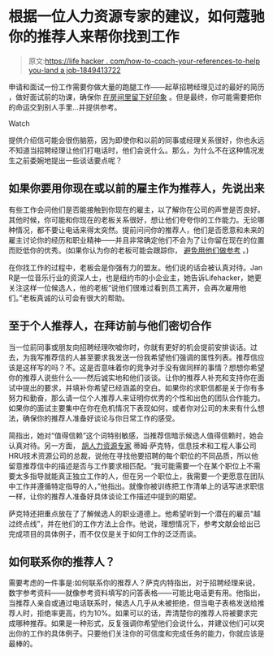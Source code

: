 # 根据一位人力资源专家的建议，如何蔻驰你的推荐人来帮你找到工作

> 原文:[https://life hacker . com/how-to-coach-your-references-to-help you-land a job-1849413722](https://lifehacker.com/how-to-coach-your-references-to-help-you-land-a-job-1849413722)

申请和面试一份工作需要你做大量的跑腿工作——起草招聘经理见过的最好的简历 ，做好面试前的功课，确保你 [在房间里留下好印象](https://lifehacker.com/what-questions-should-i-be-ready-to-answer-at-just-abou-5889971) 。但是最终，你可能需要把你的命运交到别人手里...并提供参考。

Watch

提供介绍信可能会很伤脑筋，因为即使你和以前的同事或经理关系很好，你也永远不知道当招聘经理让他们打电话时，他们会说什么。那么，为什么不在这种情况发生之前委婉地提出一些谈话要点呢？

## **如果你要用你现在或以前的雇主作为推荐人，先说出来**

有些工作会问他们是否能接触到你现在的雇主，以了解你在公司的声誉是否良好。其他时候，你可能和你现在的老板关系很好，想让他们夸夸你的工作能力。无论哪种情况，都不要让电话来得太突然。提前问问你的推荐人，他们是否愿意和未来的雇主讨论你的经历和职业精神——并且非常确定他们不会为了让你留在现在的位置而贬低你的优秀。(如果你认为你的老板可能会跟踪你， [避免用他们做参考](https://lifehacker.com/how-to-look-for-a-new-job-without-tipping-off-your-boss-1847395198) 。)

在你找工作的过程中，老板会是你强有力的盟友。他们说的话会被认真对待。Jan R是一位音乐行业的资深人士，也是纽约市的小企业主，她告诉Lifehacker，她更关注这样一位候选人，他的老板“说他们很难过看到员工离开，会再次雇用他们。”老板真诚的认可会有很大的帮助。

## **至于个人推荐人，在拜访前与他们密切合作**

当一位前同事或朋友向招聘经理吹嘘你时，你就有更好的机会提前安排谈话。过去，为我写推荐信的人甚至要求我发送一份我希望他们强调的属性列表。推荐信应该是这样写的吗？不。这是否意味着你的竞争对手没有做同样的事情？想想你希望你的推荐人说些什么——然后诚实地和他们谈谈。让你的推荐人补充和支持你在面试中提出的要求，并填补你希望已经涵盖的空白。如果你的求职信都是关于你有多努力和勤奋，那么请一位个人推荐人来证明你优秀的个性和出色的团队合作能力。如果你的面试主要集中在你在危机情况下表现如何，或者你对公司的未来有什么想法，确保你的推荐人准备好谈论与你日常工作的感受。

简指出，她对“值得信赖”这个词特别敏感，当推荐信暗示候选人值得信赖时，她会认真对待。另一方面， [胡人力资源专家](https://timsackett.com/) 蒂姆·萨克特，信息技术和工程人事公司 HRU技术资源公司的总裁，说他在寻找他要招聘的每个职位的不同品质，所以他留意推荐信中的描述是否与工作要求相匹配。“我可能需要一个在某个职位上不需要太多指导就能真正独立工作的人，但在另一个职位上，我需要一个更愿意在团队中工作并遵循特定指导的人，”他指出。就像你被训练把工作清单上的话写进求职信一样，让你的推荐人准备好具体谈论工作描述中提到的期望。

萨克特还把重点放在了了解候选人的职业道德上。他希望听到一个潜在的雇员“越过终点线”，并在他们的工作方法上合作。他说，理想情况下，参考文献会给出已完成项目的具体例子，而不仅仅是关于如何工作的泛泛而谈。

## 如何联系你的推荐人？

需要考虑的一件事是:如何联系你的推荐人？萨克内特指出，对于招聘经理来说，数字参考资料——就像参考资料填写的问答表格——可能比电话更有用。他指出，当推荐人亲自或通过电话联系时，候选人几乎从未被拒绝，但当电子表格发送给推荐人时，拒绝率更高，约为10%。如果可以的话，弄清楚你的推荐人将被要求完成哪种推荐。如果是一种形式，反复强调你希望他们会说什么，并建议他们可以突出你的工作的具体例子。只要他们关注你的可信度和完成任务的能力，你就应该是最棒的。